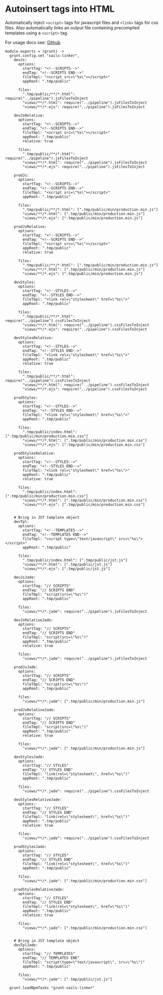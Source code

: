 
Autoinsert tags into HTML
=========================

Automatically inject `<script>` tags for javascript files and `<link>` tags
for css files.  Also automatically links an output file containing precompiled
templates using a `<script>` tag.

For usage docs see: [Github](https://github.com/Zolmeister/grunt-sails-linker)

    module.exports = (grunt) ->
      grunt.config.set "sails-linker",
        devJs:
          options:
            startTag: "<!--SCRIPTS-->"
            endTag: "<!--SCRIPTS END-->"
            fileTmpl: "<script src=\"%s\"></script>"
            appRoot: ".tmp/public"

          files:
            ".tmp/public/**/*.html": require("../pipeline").jsFilesToInject
            "views/**/*.html": require("../pipeline").jsFilesToInject
            "views/**/*.ejs": require("../pipeline").jsFilesToInject

        devJsRelative:
          options:
            startTag: "<!--SCRIPTS-->"
            endTag: "<!--SCRIPTS END-->"
            fileTmpl: "<script src=\"%s\"></script>"
            appRoot: ".tmp/public"
            relative: true

          files:
            ".tmp/public/**/*.html": require("../pipeline").jsFilesToInject
            "views/**/*.html": require("../pipeline").jsFilesToInject
            "views/**/*.ejs": require("../pipeline").jsFilesToInject

        prodJs:
          options:
            startTag: "<!--SCRIPTS-->"
            endTag: "<!--SCRIPTS END-->"
            fileTmpl: "<script src=\"%s\"></script>"
            appRoot: ".tmp/public"

          files:
            ".tmp/public/**/*.html": [".tmp/public/min/production.min.js"]
            "views/**/*.html": [".tmp/public/min/production.min.js"]
            "views/**/*.ejs": [".tmp/public/min/production.min.js"]

        prodJsRelative:
          options:
            startTag: "<!--SCRIPTS-->"
            endTag: "<!--SCRIPTS END-->"
            fileTmpl: "<script src=\"%s\"></script>"
            appRoot: ".tmp/public"
            relative: true

          files:
            ".tmp/public/**/*.html": [".tmp/public/min/production.min.js"]
            "views/**/*.html": [".tmp/public/min/production.min.js"]
            "views/**/*.ejs": [".tmp/public/min/production.min.js"]

        devStyles:
          options:
            startTag: "<!--STYLES-->"
            endTag: "<!--STYLES END-->"
            fileTmpl: "<link rel=\"stylesheet\" href=\"%s\">"
            appRoot: ".tmp/public"

          files:
            ".tmp/public/**/*.html": require("../pipeline").cssFilesToInject
            "views/**/*.html": require("../pipeline").cssFilesToInject
            "views/**/*.ejs": require("../pipeline").cssFilesToInject

        devStylesRelative:
          options:
            startTag: "<!--STYLES-->"
            endTag: "<!--STYLES END-->"
            fileTmpl: "<link rel=\"stylesheet\" href=\"%s\">"
            appRoot: ".tmp/public"
            relative: true

          files:
            ".tmp/public/**/*.html": require("../pipeline").cssFilesToInject
            "views/**/*.html": require("../pipeline").cssFilesToInject
            "views/**/*.ejs": require("../pipeline").cssFilesToInject

        prodStyles:
          options:
            startTag: "<!--STYLES-->"
            endTag: "<!--STYLES END-->"
            fileTmpl: "<link rel=\"stylesheet\" href=\"%s\">"
            appRoot: ".tmp/public"

          files:
            ".tmp/public/index.html": [".tmp/public/min/production.min.css"]
            "views/**/*.html": [".tmp/public/min/production.min.css"]
            "views/**/*.ejs": [".tmp/public/min/production.min.css"]

        prodStylesRelative:
          options:
            startTag: "<!--STYLES-->"
            endTag: "<!--STYLES END-->"
            fileTmpl: "<link rel=\"stylesheet\" href=\"%s\">"
            appRoot: ".tmp/public"
            relative: true

          files:
            ".tmp/public/index.html": [".tmp/public/min/production.min.css"]
            "views/**/*.html": [".tmp/public/min/production.min.css"]
            "views/**/*.ejs": [".tmp/public/min/production.min.css"]


        # Bring in JST template object
        devTpl:
          options:
            startTag: "<!--TEMPLATES-->"
            endTag: "<!--TEMPLATES END-->"
            fileTmpl: "<script type=\"text/javascript\" src=\"%s\"></script>"
            appRoot: ".tmp/public"

          files:
            ".tmp/public/index.html": [".tmp/public/jst.js"]
            "views/**/*.html": [".tmp/public/jst.js"]
            "views/**/*.ejs": [".tmp/public/jst.js"]

        devJsJade:
          options:
            startTag: "// SCRIPTS"
            endTag: "// SCRIPTS END"
            fileTmpl: "script(src=\"%s\")"
            appRoot: ".tmp/public"

          files:
            "views/**/*.jade": require("../pipeline").jsFilesToInject

        devJsRelativeJade:
          options:
            startTag: "// SCRIPTS"
            endTag: "// SCRIPTS END"
            fileTmpl: "script(src=\"%s\")"
            appRoot: ".tmp/public"
            relative: true

          files:
            "views/**/*.jade": require("../pipeline").jsFilesToInject

        prodJsJade:
          options:
            startTag: "// SCRIPTS"
            endTag: "// SCRIPTS END"
            fileTmpl: "script(src=\"%s\")"
            appRoot: ".tmp/public"

          files:
            "views/**/*.jade": [".tmp/public/min/production.min.js"]

        prodJsRelativeJade:
          options:
            startTag: "// SCRIPTS"
            endTag: "// SCRIPTS END"
            fileTmpl: "script(src=\"%s\")"
            appRoot: ".tmp/public"
            relative: true

          files:
            "views/**/*.jade": [".tmp/public/min/production.min.js"]

        devStylesJade:
          options:
            startTag: "// STYLES"
            endTag: "// STYLES END"
            fileTmpl: "link(rel=\"stylesheet\", href=\"%s\")"
            appRoot: ".tmp/public"

          files:
            "views/**/*.jade": require("../pipeline").cssFilesToInject

        devStylesRelativeJade:
          options:
            startTag: "// STYLES"
            endTag: "// STYLES END"
            fileTmpl: "link(rel=\"stylesheet\", href=\"%s\")"
            appRoot: ".tmp/public"
            relative: true

          files:
            "views/**/*.jade": require("../pipeline").cssFilesToInject

        prodStylesJade:
          options:
            startTag: "// STYLES"
            endTag: "// STYLES END"
            fileTmpl: "link(rel=\"stylesheet\", href=\"%s\")"
            appRoot: ".tmp/public"

          files:
            "views/**/*.jade": [".tmp/public/min/production.min.css"]

        prodStylesRelativeJade:
          options:
            startTag: "// STYLES"
            endTag: "// STYLES END"
            fileTmpl: "link(rel=\"stylesheet\", href=\"%s\")"
            appRoot: ".tmp/public"
            relative: true

          files:
            "views/**/*.jade": [".tmp/public/min/production.min.css"]


        # Bring in JST template object
        devTplJade:
          options:
            startTag: "// TEMPLATES"
            endTag: "// TEMPLATES END"
            fileTmpl: "script(type=\"text/javascript\", src=\"%s\")"
            appRoot: ".tmp/public"

          files:
            "views/**/*.jade": [".tmp/public/jst.js"]

      grunt.loadNpmTasks "grunt-sails-linker"
